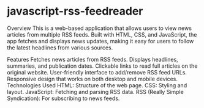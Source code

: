 # javascript-rss-feedreader
Overview
This is a web-based application that allows users to view news articles from multiple RSS feeds. Built with HTML, CSS, and JavaScript, the app fetches and displays news updates, making it easy for users to follow the latest headlines from various sources.

Features
Fetches news articles from RSS feeds.
Displays headlines, summaries, and publication dates.
Clickable links to read full articles on the original website.
User-friendly interface to add/remove RSS feed URLs.
Responsive design that works on both desktop and mobile devices.
Technologies Used
HTML: Structure of the web page.
CSS: Styling and layout.
JavaScript: Fetching and parsing RSS data.
RSS (Really Simple Syndication): For subscribing to news feeds.
